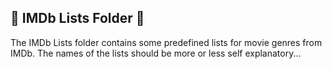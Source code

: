 ## :open_file_folder: IMDb Lists Folder :open_file_folder:

The IMDb Lists folder contains some predefined lists for movie genres from IMDb.  The names of the lists should be more or less self explanatory...
